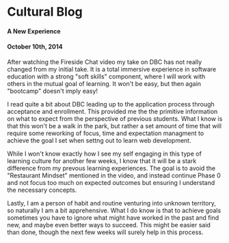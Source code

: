 











# Cultural Blog
#### A New Experience
#### October 10th, 2014

After watching the Fireside Chat video my take on DBC has not really changed from my initial take. It is a total immersive experience in software education with a strong "soft skills" component, where I will work with others in the mutual goal of learning. It won't be easy, but then again "bootcamp" doesn't imply easy!

I read quite a bit about DBC leading up to the application process through acceptance and enrollment. This provided me the the primitive information on what to expect from the perspective of previous students. What I know is that this won't be a walk in the park, but rather a set amount of time that will require some reworking of focus, time and expectation managment to achieve the goal I set when settng out to learn web development.

While I won't know exactly how I see my self engaging in this type of learning culture for another few weeks, I know that it will be a stark difference from my prevous learning experiences. The goal is to avoid the "Restaurant Mindset" mentioned in the video, and instead continue Phase 0 and not focus too much on expected outcomes but ensuring I understand the necessary concepts.

Lastly, I am a person of habit and routine venturing into unknown territory, so naturally I am a bit apprehensive. What I do know is that to achieve goals sometimes you have to ignore what might have worked in the past and find new, and maybe even better ways to succeed. This might be easier said than done, though the next few weeks will surely help in this process.




